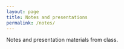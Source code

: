```yaml
---
layout: page
title: Notes and presentations
permalink: /notes/
---
```


Notes and presentation materials from class.
